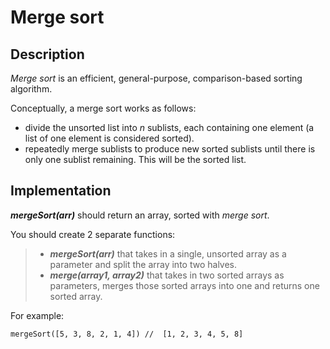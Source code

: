 # Merge sort

## Description

_Merge sort_ is an efficient, general-purpose, comparison-based sorting algorithm.    
  
Conceptually, a merge sort works as follows:

  - divide the unsorted list into _n_ sublists, each containing one element (a list of one element is considered sorted).
  - repeatedly merge sublists to produce new sorted sublists until there is only one sublist remaining. This will be the sorted list.

## Implementation

**_mergeSort(arr)_** should return an array, sorted with _merge sort_.

You should create 2 separate functions:
>   - **_mergeSort(arr)_** that takes in a single, unsorted array as a parameter and split the array into two halves.
>   - **_merge(array1, array2)_** that takes in two sorted arrays as parameters, merges those sorted arrays into one and returns one sorted array.

For example:

```
mergeSort([5, 3, 8, 2, 1, 4]) //  [1, 2, 3, 4, 5, 8]
```
